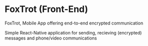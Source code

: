# FoxTrot (Front-End)
FoxTrot, Mobile App offering end-to-end encrypted communication



Simple React-Native application for sending, recieving (encrypted) messages and phone/video communications
